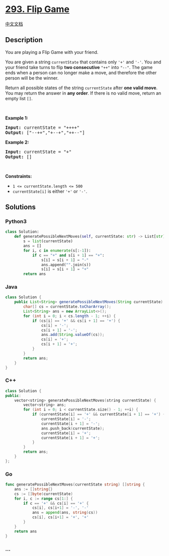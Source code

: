 # [293. Flip Game](https://leetcode.com/problems/flip-game)

[中文文档](/solution/0200-0299/0293.Flip%20Game/README.md)

## Description

<p>You are playing a Flip Game with your friend.</p>

<p>You are given a string <code>currentState</code> that contains only <code>&#39;+&#39;</code> and <code>&#39;-&#39;</code>. You and your friend take turns to flip <strong>two consecutive</strong> <code>&quot;++&quot;</code> into <code>&quot;--&quot;</code>. The game ends when a person can no longer make a move, and therefore the other person will be the winner.</p>

<p>Return all possible states of the string <code>currentState</code> after <strong>one valid move</strong>. You may return the answer in <strong>any order</strong>. If there is no valid move, return an empty list <code>[]</code>.</p>

<p>&nbsp;</p>
<p><strong class="example">Example 1:</strong></p>

<pre>
<strong>Input:</strong> currentState = &quot;++++&quot;
<strong>Output:</strong> [&quot;--++&quot;,&quot;+--+&quot;,&quot;++--&quot;]
</pre>

<p><strong class="example">Example 2:</strong></p>

<pre>
<strong>Input:</strong> currentState = &quot;+&quot;
<strong>Output:</strong> []
</pre>

<p>&nbsp;</p>
<p><strong>Constraints:</strong></p>

<ul>
	<li><code>1 &lt;= currentState.length &lt;= 500</code></li>
	<li><code>currentState[i]</code> is either <code>&#39;+&#39;</code> or <code>&#39;-&#39;</code>.</li>
</ul>

## Solutions

<!-- tabs:start -->

### **Python3**

```python
class Solution:
    def generatePossibleNextMoves(self, currentState: str) -> List[str]:
        s = list(currentState)
        ans = []
        for i, c in enumerate(s[:-1]):
            if c == "+" and s[i + 1] == "+":
                s[i] = s[i + 1] = "-"
                ans.append("".join(s))
                s[i] = s[i + 1] = "+"
        return ans
```

### **Java**

```java
class Solution {
    public List<String> generatePossibleNextMoves(String currentState) {
        char[] cs = currentState.toCharArray();
        List<String> ans = new ArrayList<>();
        for (int i = 0; i < cs.length - 1; ++i) {
            if (cs[i] == '+' && cs[i + 1] == '+') {
                cs[i] = '-';
                cs[i + 1] = '-';
                ans.add(String.valueOf(cs));
                cs[i] = '+';
                cs[i + 1] = '+';
            }
        }
        return ans;
    }
}
```

### **C++**

```cpp
class Solution {
public:
    vector<string> generatePossibleNextMoves(string currentState) {
        vector<string> ans;
        for (int i = 0; i < currentState.size() - 1; ++i) {
            if (currentState[i] == '+' && currentState[i + 1] == '+') {
                currentState[i] = '-';
                currentState[i + 1] = '-';
                ans.push_back(currentState);
                currentState[i] = '+';
                currentState[i + 1] = '+';
            }
        }
        return ans;
    }
};
```

### **Go**

```go
func generatePossibleNextMoves(currentState string) []string {
	ans := []string{}
	cs := []byte(currentState)
	for i, c := range cs[1:] {
		if c == '+' && cs[i] == '+' {
			cs[i], cs[i+1] = '-', '-'
			ans = append(ans, string(cs))
			cs[i], cs[i+1] = '+', '+'
		}
	}
	return ans
}
```

### **...**

```

```

<!-- tabs:end -->
